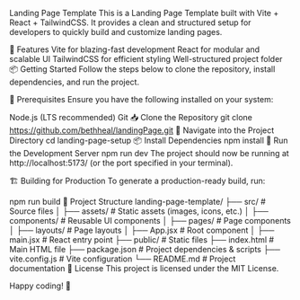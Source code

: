 Landing Page Template
This is a Landing Page Template built with Vite + React + TailwindCSS. It provides a clean and structured setup for developers to quickly build and customize landing pages.

🚀 Features
Vite for blazing-fast development
React for modular and scalable UI
TailwindCSS for efficient styling
Well-structured project folder
📦 Getting Started
Follow the steps below to clone the repository, install dependencies, and run the project.

🔹 Prerequisites
Ensure you have the following installed on your system:

Node.js (LTS recommended)
Git
📥 Clone the Repository
git clone https://github.com/bethheal/landingPage.git
📂 Navigate into the Project Directory
cd landing-page-setup
📦 Install Dependencies
npm install
🚀 Run the Development Server
npm run dev
The project should now be running at http://localhost:5173/ (or the port specified in your terminal).

🏗️ Building for Production
To generate a production-ready build, run:

npm run build
📄 Project Structure
landing-page-template/
├── src/                 # Source files
│   ├── assets/          # Static assets (images, icons, etc.)
│   ├── components/      # Reusable UI components
│   ├── pages/           # Page components
│   ├── layouts/           # Page layouts
│   ├── App.jsx          # Root component
│   ├── main.jsx         # React entry point
├── public/              # Static files
├── index.html           # Main HTML file
├── package.json         # Project dependencies & scripts
├── vite.config.js       # Vite configuration
└── README.md            # Project documentation
📜 License
This project is licensed under the MIT License.

Happy coding! 🚀
